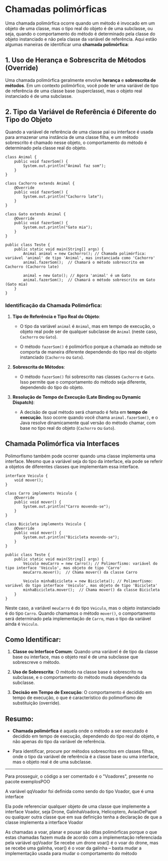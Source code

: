 # Chamadas polimórficas

Uma chamada polimórfica ocorre quando um método é invocado em um objeto de uma classe, mas o tipo real do objeto é de uma subclasse, ou seja, quando o comportamento do método é determinado pela classe do objeto instanciado e não pela classe da variável de referência. Aqui estão algumas maneiras de identificar uma **chamada polimórfica**:

## 1. **Uso de Herança e Sobrescrita de Métodos (Override)**

Uma chamada polimórfica geralmente envolve **herança** e **sobrescrita de métodos**. Em um contexto polimórfico, você pode ter uma variável de tipo de referência de uma classe base (superclasse), mas o objeto real instanciado é de uma subclasse.

## 2. **Tipo da Variável de Referência é Diferente do Tipo do Objeto**

Quando a variável de referência de uma classe pai ou interface é usada para armazenar uma instância de uma classe filha, e um método sobrescrito é chamado nesse objeto, o comportamento do método é determinado pela classe real do objeto.

```
class Animal {
    public void fazerSom() {
        System.out.println("Animal faz som");
    }
}

class Cachorro extends Animal {
    @Override
    public void fazerSom() {
        System.out.println("Cachorro late");
    }
}

class Gato extends Animal {
    @Override
    public void fazerSom() {
        System.out.println("Gato mia");
    }
}

public class Teste {
    public static void main(String[] args) {
        Animal animal = new Cachorro(); // Chamada polimórfica: variável 'animal' de tipo 'Animal', mas instanciada como 'Cachorro'
        animal.fazerSom();  // Chamará o método sobrescrito em Cachorro (Cachorro late)

        animal = new Gato(); // Agora 'animal' é um Gato
        animal.fazerSom();  // Chamará o método sobrescrito em Gato (Gato mia)
    }
}
```

### Identificação da Chamada Polimórfica:

1. **Tipo de Referência e Tipo Real do Objeto**:
    
    - O tipo da variável `animal` é `Animal`, mas em tempo de execução, o objeto real pode ser de qualquer subclasse de `Animal` (neste caso, `Cachorro` ou `Gato`).
    
    - O método `fazerSom()` é polimórfico porque a chamada ao método se comporta de maneira diferente dependendo do tipo real do objeto instanciado (`Cachorro` ou `Gato`).
    
2. **Sobrescrita de Métodos**:
    
    - O método `fazerSom()` foi sobrescrito nas classes `Cachorro` e `Gato`. Isso permite que o comportamento do método seja diferente, dependendo do tipo do objeto.
    
3. **Resolução de Tempo de Execução (Late Binding ou Dynamic Dispatch)**:
    
    - A decisão de qual método será chamado é feita em **tempo de execução**. Isso ocorre quando você chama `animal.fazerSom()`, e o Java resolve dinamicamente qual versão do método chamar, com base no tipo real do objeto (`Cachorro` ou `Gato`).

## Chamada Polimórfica via Interfaces

Polimorfismo também pode ocorrer quando uma classe implementa uma interface. Mesmo que a variável seja do tipo da interface, ela pode se referir a objetos de diferentes classes que implementam essa interface.

```
interface Veiculo {
    void mover();
}

class Carro implements Veiculo {
    @Override
    public void mover() {
        System.out.println("Carro movendo-se");
    }
}

class Bicicleta implements Veiculo {
    @Override
    public void mover() {
        System.out.println("Bicicleta movendo-se");
    }
}

public class Teste {
    public static void main(String[] args) {
        Veiculo meuCarro = new Carro(); // Polimorfismo: variável do tipo interface 'Veiculo', mas objeto de tipo 'Carro'
        meuCarro.mover();  // Chama mover() da classe Carro

        Veiculo minhaBicicleta = new Bicicleta(); // Polimorfismo: variável do tipo interface 'Veiculo', mas objeto de tipo 'Bicicleta'
        minhaBicicleta.mover();  // Chama mover() da classe Bicicleta
    }
}
```

Neste caso, a variável `meuCarro` é do tipo `Veiculo`, mas o objeto instanciado é do tipo `Carro`. Quando chamamos o método `mover()`, o comportamento será determinado pela implementação de `Carro`, mas o tipo da variável ainda é `Veiculo`.

## Como Identificar:

1. **Classe ou Interface Comum**: Quando uma variável é de tipo da classe base ou interface, mas o objeto real é de uma subclasse que sobrescreve o método.

2. **Uso de Sobrescrita**: O método na classe base é sobrescrito na subclasse, e o comportamento do método muda dependendo da subclasse.

3. **Decisão em Tempo de Execução**: O comportamento é decidido em tempo de execução, o que é característico do polimorfismo de substituição (override).

## Resumo:

- **Chamada polimórfica** é aquela onde o método a ser executado é decidido em tempo de execução, dependendo do tipo real do objeto, e não apenas do tipo da variável de referência.

- Para identificar, procure por métodos sobrescritos em classes filhas, onde o tipo da variável de referência é a classe base ou uma interface, mas o objeto real é de uma subclasse.
---

Para prosseguir, o código a ser comentado é o "Voadores", presente no pacote exemplosPOO

A variável qqVoador foi definida como sendo do tipo Voador, que é uma
interface

Ela pode referenciar qualquer objeto de uma classe que implemente a
interface Voador, seja Drone, GalinhaVoadora, Helicoptero, AviaoDePapel
ou qualquer outra classe que em sua definição tenha a declaração de que
a classe implementa a interface Voador

As chamadas a voar, planar e pousar são ditas polimórficas porque o que
estas chamadas fazem muda de acordo com a implementação
referenciada pela variável qqVoador
Se recebe um drone voar() é o voar do drone, mas se recebe uma galinha,
voar() é o voar da galinha – basta mudar a implementação usada para
mudar o comportamento do método

